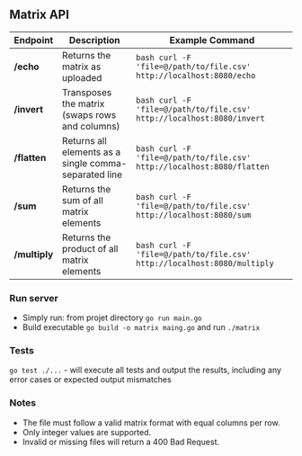 ## Matrix API
| Endpoint | Description | Example Command |
|-----------|--------------|-----------------|
| **/echo** | Returns the matrix as uploaded | ```bash curl -F 'file=@/path/to/file.csv' http://localhost:8080/echo ``` |
| **/invert** | Transposes the matrix (swaps rows and columns) | ```bash curl -F 'file=@/path/to/file.csv' http://localhost:8080/invert ``` |
| **/flatten** | Returns all elements as a single comma-separated line | ```bash curl -F 'file=@/path/to/file.csv' http://localhost:8080/flatten ``` |
| **/sum** | Returns the sum of all matrix elements | ```bash curl -F 'file=@/path/to/file.csv' http://localhost:8080/sum ``` |
| **/multiply** | Returns the product of all matrix elements | ```bash curl -F 'file=@/path/to/file.csv' http://localhost:8080/multiply ``` |


### Run server
- Simply run: from projet directory ```go run main.go```
- Build executable ```go build -o matrix maing.go``` and run ```./matrix```
  
### Tests
```go test ./...``` - will execute all tests and output the results, including any error cases or expected output mismatches


### Notes
- The file must follow a valid matrix format with equal columns per row.
- Only integer values are supported.
- Invalid or missing files will return a 400 Bad Request.
